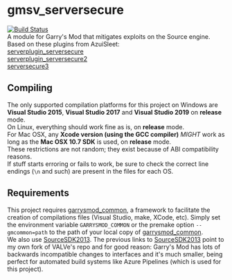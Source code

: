 # gmsv_serversecure

[![Build Status](https://metamann.visualstudio.com/GitHub%20danielga/_apis/build/status/danielga.gmsv_serversecure?branchName=master)](https://metamann.visualstudio.com/GitHub%20danielga/_build/latest?definitionId=7&branchName=master)  
A module for Garry's Mod that mitigates exploits on the Source engine.  
Based on these plugins from AzuiSleet:  
[serverplugin_serversecure][1]  
[serverplugin_serversecure2][2]  
[serversecure3][3]

## Compiling

The only supported compilation platforms for this project on Windows are **Visual Studio 2015**, **Visual Studio 2017** and **Visual Studio 2019** on **release** mode.  
On Linux, everything should work fine as is, on **release** mode.  
For Mac OSX, any **Xcode version (using the GCC compiler)** *MIGHT* work as long as the **Mac OSX 10.7 SDK** is used, on **release** mode.  
These restrictions are not random; they exist because of ABI compatibility reasons.  
If stuff starts erroring or fails to work, be sure to check the correct line endings (`\n` and such) are present in the files for each OS.

## Requirements

This project requires [garrysmod_common][2], a framework to facilitate the creation of compilations files (Visual Studio, make, XCode, etc). Simply set the environment variable `GARRYSMOD_COMMON` or the premake option `--gmcommon=path` to the path of your local copy of [garrysmod_common][2].  
We also use [SourceSDK2013][3]. The previous links to [SourceSDK2013][3] point to my own fork of VALVe's repo and for good reason: Garry's Mod has lots of backwards incompatible changes to interfaces and it's much smaller, being perfect for automated build systems like Azure Pipelines (which is used for this project).

  [1]: https://github.com/azuisleet/gmodmodules/tree/master/serverplugin_serversecure
  [2]: https://github.com/azuisleet/gmodmodules/tree/master/serverplugin_serversecure2
  [3]: https://github.com/azuisleet/gmodmodules/tree/master/serversecure3
  [4]: https://github.com/danielga/garrysmod_common
  [5]: https://github.com/danielga/sourcesdk-minimal
